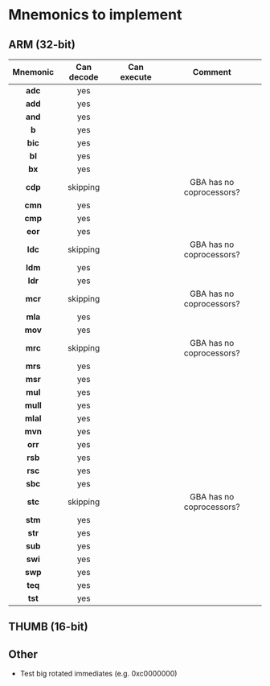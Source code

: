 # Mnemonics to implement
## ARM (32-bit)
| Mnemonic         | Can decode       | Can execute    | Comment    |
| :-----------:    | :-----------:    | :-----------:  | :--------: |
| **adc**          |    yes           |                |            |
| **add**          |    yes           |                |            |
| **and**          |    yes           |                |            |
| **b**            |    yes           |                |            |
| **bic**          |    yes           |                |            |
| **bl**           |    yes           |                |            |
| **bx**           |    yes           |                |            |
| **cdp**          |    skipping      |                |  GBA has no coprocessors? |
| **cmn**          |    yes           |                |            |
| **cmp**          |    yes           |                |            |
| **eor**          |    yes           |                |            |
| **ldc**          |    skipping      |                |  GBA has no coprocessors? |
| **ldm**          |    yes           |                |            |
| **ldr**          |    yes           |                |            |
| **mcr**          |    skipping      |                |  GBA has no coprocessors?          |
| **mla**          |    yes           |                |            |
| **mov**          |    yes           |                |            |
| **mrc**          |    skipping      |                |       GBA has no coprocessors?      |
| **mrs**          |    yes              |                |            |
| **msr**          |    yes            |                |            |
| **mul**          |    yes              |                |            |
| **mull**         |    yes               |               |             |
| **mlal**         |    yes              |                 |               |           
| **mvn**          |    yes              |                |            |
| **orr**          |    yes              |                |            |
| **rsb**          |   yes               |                |            |
| **rsc**          |   yes               |                |            |
| **sbc**          |   yes               |                |            |
| **stc**          |   skipping               |                |      GBA has no coprocessors?        |
| **stm**          |    yes           |                |            |
| **str**          |    yes              |                |            |
| **sub**          |    yes           |                |            |
| **swi**          |    yes              |                |            |
| **swp**          |     yes             |                |            |
| **teq**          |    yes             |                |            |
| **tst**          |    yes            |                |            |
   
## THUMB (16-bit)

## Other
* Test big rotated immediates (e.g. 0xc0000000)